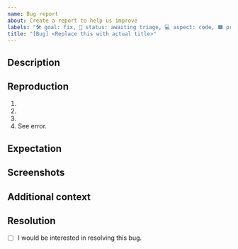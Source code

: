 ```yaml
---
name: Bug report
about: Create a report to help us improve
labels: "🛠 goal: fix, 🚦 status: awaiting triage, 💻 aspect: code, 🟧 priority: high"
title: "[Bug] <Replace this with actual title>"
---
```


<!-- This template must manually be kept in sync with creativecommons/.github -->
## Description
<!-- Concisely describe the bug. -->

## Reproduction
<!-- Provide detailed steps to reproduce the bug -->
1. <!-- Step 1 ... -->
2. <!-- Step 2 ... -->
3. <!-- Step 3 ... -->
4. See error.

## Expectation
<!-- Concisely describe what you expected to happen. -->

## Screenshots
<!-- Add screenshots to show the problem; or delete the section entirely. -->

## Additional context
<!-- Add any other context about the problem here; or delete the section entirely. -->

## Resolution
<!-- Replace the [ ] with [x] to check the box. -->
- [ ] I would be interested in resolving this bug.
